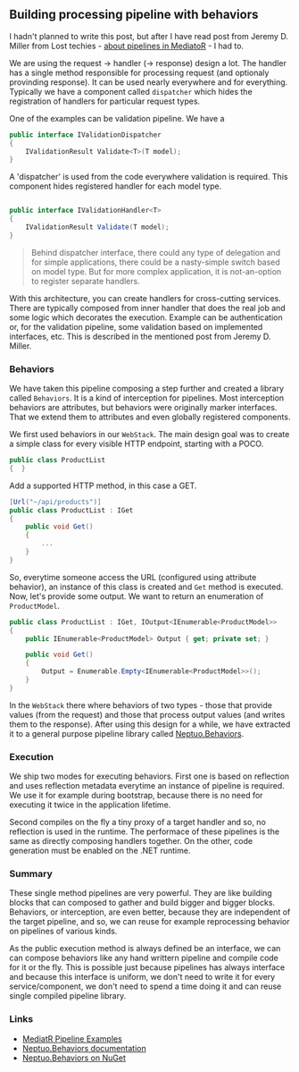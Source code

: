 ## Building processing pipeline with behaviors

I hadn't planned to write this post, but after I have read post from Jeremy D. Miller from Lost techies - [about pipelines in MediatoR](https://lostechies.com/jimmybogard/2016/10/13/mediatr-pipeline-examples/) - I had to.

We are using the request -> handler (-> response) design a lot. The handler has a single method responsible for processing request (and optionaly provinding response). It can be used nearly everywhere and for everything. Typically we have a component called `dispatcher` which hides the registration of handlers for particular request types. 

One of the examples can be validation pipeline. We have a 

```C#
public interface IValidationDispatcher
{
    IValidationResult Validate<T>(T model);
}
```

A 'dispatcher' is used from the code everywhere validation is required. This component hides registered handler for each model type.

```C#

public interface IValidationHandler<T>
{
    IValidationResult Validate(T model);
}

```

> Behind dispatcher interface, there could any type of delegation and for simple applications, there could be a nasty-simple switch based on model type. But for more complex application, it is not-an-option to register separate handlers.

With this architecture, you can create handlers for cross-cutting services. There are typically composed from inner handler that does the real job and some logic which decorates the execution. Example can be authentication or, for the validation pipeline, some validation based on implemented interfaces, etc. This is described in the mentioned post from Jeremy D. Miller.

### Behaviors

We have taken this pipeline composing a step further and created a library called `Behaviors`. It is a kind of interception for pipelines. Most interception behaviors are attributes, but behaviors were originally marker interfaces. That we extend them to attributes and even globally registered components.

We first used behaviors in our `WebStack`. The main design goal was to create a simple class for every visible HTTP endpoint, starting with a POCO.

```C#
public class ProductList
{  }
```

Add a supported HTTP method, in this case a GET.

```C#
[Url("~/api/products")]
public class ProductList : IGet
{  
    public void Get()
    {
        ...
    }
}
```

So, everytime someone access the URL (configured using attribute behavior), an instance of this class is created and `Get` method is executed. Now, let's provide some output. We want to return an enumeration of `ProductModel`.

```C#
public class ProductList : IGet, IOutput<IEnumerable<ProductModel>>
{
    public IEnumerable<ProductModel> Output { get; private set; }

    public void Get()
    {
        Output = Enumerable.Empty<IEnumerable<ProductModel>>();
    }
}
```

In the `WebStack` there where behaviors of two types - those that provide values (from the request) and those that process output values (and writes them to the response). After using this design for a while, we have extracted it to a general purpose pipeline library called [Neptuo.Behaviors](https://github.com/neptuo/Framework/wiki/Behaviors).

### Execution

We ship two modes for executing behaviors. First one is based on reflection and uses reflection metadata everytime an instance of pipeline is required. We use it for example during bootstrap, because there is no need for executing it twice in the application lifetime.

Second compiles on the fly a tiny proxy of a target handler and so, no reflection is used in the runtime. The performace of these pipelines is the same as directly composing handlers together. On the other, code generation must be enabled on the .NET runtime.

### Summary

These single method pipelines are very powerful. They are like building blocks that can composed to gather and build bigger and bigger blocks. Behaviors, or interception, are even better, because they are independent of the target pipeline, and so, we can reuse for example reprocessing behavior on pipelines of various kinds.

As the public execution method is always defined be an interface, we can can compose behaviors like any hand writtern pipeline and compile code for it or the fly. This is possible just because pipelines has always interface and because this interface is uniform, we don't need to write it for every service/component, we don't need to spend a time doing it and can reuse single compiled pipeline library.

### Links

 - [MediatR Pipeline Examples](https://lostechies.com/jimmybogard/2016/10/13/mediatr-pipeline-examples/)
 - [Neptuo.Behaviors documentation](https://github.com/neptuo/Framework/wiki/Behaviors)
 - [Neptuo.Behaviors on NuGet](https://www.nuget.org/packages/Neptuo.Behaviors/)
